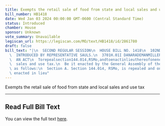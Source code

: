 ```yaml
---
title: Exempts the retail sale of food from state and local sales and use tax
bill_number: HB1418
date: Wed Jan 03 2024 00:00:00 GMT-0600 (Central Standard Time)
status: Introduced
chamber: House
sponsor: Unknown
vote_summary: Unavailable
legiscan_url: https://legiscan.com/MO/text/HB1418/id/2861780
draft: false
bill_text: "|\n  SECOND REGULAR SESSION\n  HOUSE BILL NO. 1418\n  102ND GENERAL ASSEMBLY\n\
  \  INTRODUCED BY REPRESENTATIVE SAULS.\n  3701H.01I DANARADEMANMILLER,ChiefClerk\n\
  \  AN ACT\n  Torepealsection144.014,RSMo,andtoenactinlieuthereofonenewsectionrelatingtofood\n\
  \  sales and use tax.\n  Be it enacted by the General Assembly of the state of Missouri,\
  \ as follows:\n  Section A. Section 144.014, RSMo, is repealed and one new section\
  \ enacted in lieu"
---
```

Exempts the retail sale of food from state and local sales and use tax

---

## Read Full Bill Text

You can view the full text [here](https://legiscan.com/MO/text/HB1418/id/2861780).
